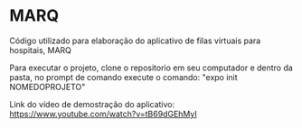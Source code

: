 # MARQ
Código utilizado para elaboração do aplicativo de filas virtuais para hospitais, MARQ

Para executar o projeto, clone o repositorio em seu computador e dentro da pasta, no prompt de comando execute o comando: "expo init NOMEDOPROJETO"

Link do vídeo de demostração do aplicativo: https://www.youtube.com/watch?v=tB69dGEhMyI
